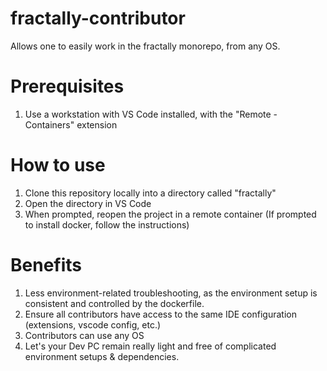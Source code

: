 # fractally-contributor
Allows one to easily work in the fractally monorepo, from any OS.

# Prerequisites
1. Use a workstation with VS Code installed, with the "Remote - Containers" extension

# How to use
1. Clone this repository locally into a directory called "fractally"
2. Open the directory in VS Code
3. When prompted, reopen the project in a remote container (If prompted to install docker, follow the instructions)

# Benefits
1. Less environment-related troubleshooting, as the environment setup is consistent and controlled by the dockerfile.
2. Ensure all contributors have access to the same IDE configuration (extensions, vscode config, etc.)
3. Contributors can use any OS
4. Let's your Dev PC remain really light and free of complicated environment setups & dependencies.

